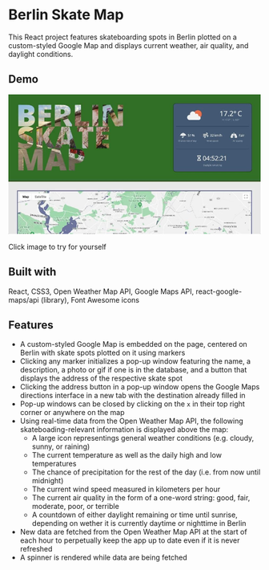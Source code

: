 # Berlin Skate Map

This React project features skateboarding spots in Berlin plotted on a custom-styled Google Map and displays current weather, air quality, and daylight conditions.

## Demo

[<img src="src/img/berlinskatemap-demo-still-950px-tinyjpg.jpg" width="800px" height="auto" />](https://kevandcal.github.io/berlin-skate-map/)

Click image to try for yourself

## Built with

React, CSS3, Open Weather Map API, Google Maps API, react-google-maps/api (library), Font Awesome icons

## Features

* A custom-styled Google Map is embedded on the page, centered on Berlin with skate spots plotted on it using markers
* Clicking any marker initializes a pop-up window featuring the name, a description, a photo or gif if one is in the database, and a button that displays the address of the respective skate spot
* Clicking the address button in a pop-up window opens the Google Maps directions interface in a new tab with the destination already filled in
* Pop-up windows can be closed by clicking on the `x` in their top right corner or anywhere on the map
* Using real-time data from the Open Weather Map API, the following skateboading-relevant information is displayed above the map:
  * A large icon representings general weather conditions (e.g. cloudy, sunny, or raining) 
  * The current temperature as well as the daily high and low temperatures
  * The chance of precipitation for the rest of the day (i.e. from now until midnight)
  * The current wind speed measured in kilometers per hour 
  * The current air quality in the form of a one-word string: good, fair, moderate, poor, or terrible
  * A countdown of either daylight remaining or time until sunrise, depending on wether it is currently daytime or nighttime in Berlin
* New data are fetched from the Open Weather Map API at the start of each hour to perpetually keep the app up to date even if it is never refreshed
* A spinner is rendered while data are being fetched

